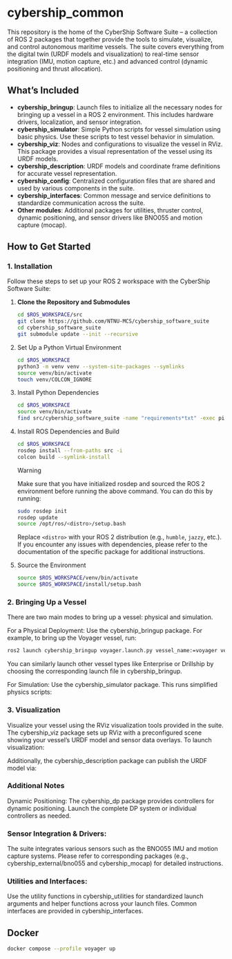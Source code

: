 # cybership_common

This repository is the home of the CyberShip Software Suite – a collection of ROS 2 packages that together provide the tools to simulate, visualize, and control autonomous maritime vessels. The suite covers everything from the digital twin (URDF models and visualization) to real-time sensor integration (IMU, motion capture, etc.) and advanced control (dynamic positioning and thrust allocation).

## What’s Included

- **cybership_bringup**: Launch files to initialize all the necessary nodes for bringing up a vessel in a ROS 2 environment. This includes hardware drivers, localization, and sensor integration.
- **cybership_simulator**: Simple Python scripts for vessel simulation using basic physics. Use these scripts to test vessel behavior in simulation.
- **cybership_viz**: Nodes and configurations to visualize the vessel in RViz. This package provides a visual representation of the vessel using its URDF models.
- **cybership_description**: URDF models and coordinate frame definitions for accurate vessel representation.
- **cybership_config**: Centralized configuration files that are shared and used by various components in the suite.
- **cybership_interfaces**: Common message and service definitions to standardize communication across the suite.
- **Other modules**: Additional packages for utilities, thruster control, dynamic positioning, and sensor drivers like BNO055 and motion capture (mocap).

## How to Get Started

### 1. Installation

Follow these steps to set up your ROS 2 workspace with the CyberShip Software Suite:

1. **Clone the Repository and Submodules**
   ```bash
   cd $ROS_WORKSPACE/src
   git clone https://github.com/NTNU-MCS/cybership_software_suite
   cd cybership_software_suite
   git submodule update --init --recursive

2. Set Up a Python Virtual Environment
    ```bash
    cd $ROS_WORKSPACE
    python3 -m venv venv --system-site-packages --symlinks
    source venv/bin/activate
    touch venv/COLCON_IGNORE
    ```

3.  Install Python Dependencies
    ```bash
    cd $ROS_WORKSPACE
    source venv/bin/activate
    find src/cybership_software_suite -name "requirements*txt" -exec pip install -r {} \;
    ```

4. Install ROS Dependencies and Build
    ```bash
    cd $ROS_WORKSPACE
    rosdep install --from-paths src -i
    colcon build --symlink-install
    ```

    > [!WARNING]
    > Make sure that you have initialized rosdep and sourced the ROS 2 environment before running the above command. You can do this by running:
    > ```bash
    > sudo rosdep init
    > rosdep update
    > source /opt/ros/<distro>/setup.bash
    > ```
    > Replace `<distro>` with your ROS 2 distribution (e.g., `humble`, `jazzy`, etc.).
    > If you encounter any issues with dependencies, please refer to the documentation of the specific package for additional instructions.

5. Source the Environment

    ```bash
    source $ROS_WORKSPACE/venv/bin/activate
    source $ROS_WORKSPACE/install/setup.bash
    ```

### 2. Bringing Up a Vessel

There are two main modes to bring up a vessel: physical and simulation.

For a Physical Deployment:
Use the cybership_bringup package. For example, to bring up the Voyager vessel, run:
```bash
ros2 launch cybership_bringup voyager.launch.py vessel_name:=voyager vessel_model:=voyager
```
You can similarly launch other vessel types like Enterprise or Drillship by choosing the corresponding launch file in cybership_bringup.

For Simulation:
Use the cybership_simulator package. This runs simplified physics scripts:

### 3. Visualization
Visualize your vessel using the RViz visualization tools provided in the suite. The cybership_viz package sets up RViz with a preconfigured scene showing your vessel’s URDF model and sensor data overlays. To launch visualization:

Additionally, the cybership_description package can publish the URDF model via:

### Additional Notes
Dynamic Positioning:
The cybership_dp package provides controllers for dynamic positioning. Launch the complete DP system or individual controllers as needed.

### Sensor Integration & Drivers:
The suite integrates various sensors such as the BNO055 IMU and motion capture systems. Please refer to corresponding packages (e.g., cybership_external/bno055 and cybership_mocap) for detailed instructions.

### Utilities and Interfaces:
Use the utility functions in cybership_utilities for standardized launch arguments and helper functions across your launch files. Common interfaces are provided in cybership_interfaces.

## Docker

```bash
docker compose --profile voyager up
```